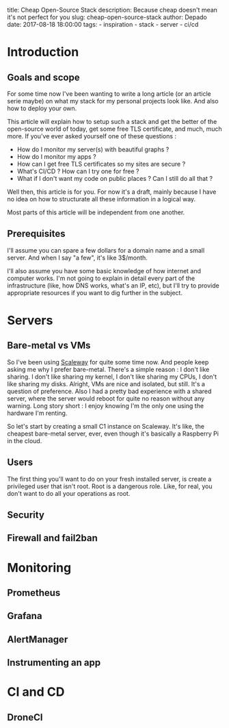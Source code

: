 title: Cheap Open-Source Stack
description: Because cheap doesn't mean it's not perfect for you
slug: cheap-open-source-stack
author: Depado
date: 2017-08-18 18:00:00
tags:
    - inspiration
    - stack
    - server
    - ci/cd

# Introduction

## Goals and scope

For some time now I've been wanting to write a long article (or an article serie maybe) on what my stack for my personal projects look like. And also how to deploy your own.

This article will explain how to setup such a stack and get the better of the open-source world of today, get some free TLS certificate, and much, much more. If you've ever asked yourself one of these questions :

- How do I monitor my server(s) with beautiful graphs ?
- How do I monitor my apps ? 
- How can I get free TLS certificates so my sites are secure ?
- What's CI/CD ? How can I try one for free ?
- What if I don't want my code on public places ? Can I still do all that ?

Well then, this article is for you. For now it's a draft, mainly because I have no idea on how to structurate all these information in a logical way.

Most parts of this article will be independent from one another. 

## Prerequisites

I'll assume you can spare a few dollars for a domain name and a small server. And when I say "a few", it's like 3$/month.

I'll also assume you have some basic knowledge of how internet and computer works. I'm not going to explain in detail every part of the infrastructure (like, how DNS works, what's an IP, etc), but I'll try to provide appropriate resources if you want to dig further in the subject.

# Servers

## Bare-metal vs VMs

So I've been using [Scaleway](https://scaleway.com) for quite some time now. And people keep asking me why I prefer bare-metal. There's a simple reason : I don't like sharing. I don't like sharing my kernel, I don't like sharing my CPUs, I don't like sharing my disks. Alright, VMs are nice and isolated, but still. It's a question of preference. Also I had a pretty bad experience with a shared server, where the server would reboot for quite no reason without any warning. Long story short : I enjoy knowing I'm the only one using the hardware I'm renting.

So let's start by creating a small C1 instance on Scaleway. It's like, the cheapest bare-metal server, ever, even though it's basically a Raspberry Pi in the cloud. 

## Users
The first thing you'll want to do on your fresh installed server, is create a privileged user that isn't root. Root is a dangerous role. Like, for real, you don't want to do all your operations as root. 

## Security
## Firewall and fail2ban

# Monitoring

## Prometheus
## Grafana
## AlertManager
## Instrumenting an app

# CI and CD

## DroneCI